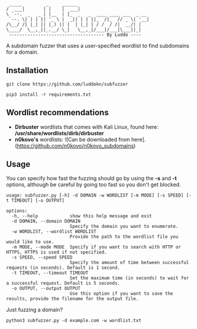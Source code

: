 ```
 _____         _     ______                           
/  ___|       | |    |  ___|                          
\ `--.  _   _ | |__  | |_  _   _  ____ ____ ___  _ __ 
 `--. \| | | || '_ \ |  _|| | | ||_  /|_  // _ \| '__|
/\__/ /| |_| || |_) || |  | |_| | / /  / /|  __/| |   
\____/  \__,_||_.__/ \_|   \__,_|/___|/___|\___||_| 
 ------------------------------------ By Ludde ----
```
A subdomain fuzzer that uses a user-specified wordlist to find subdomains for a domain.

## Installation
```
git clone https://github.com/luddekn/subfuzzer
```
```
pip3 install -r requirements.txt
```
## Wordlist recommendations
- **Dirbuster** wordlists that comes with Kali Linux, found here: **/usr/share/wordlists/dirb/dirbuster**
- **n0kovo's** wordlists: ![Can be downloaded from here].(https://github.com/n0kovo/n0kovo_subdomains)

## Usage
You can specify how fast the fuzzing should go by using the **-s** and **-t** options, although be careful by going too fast so you don't get blocked.
```
usage: subfuzzer.py [-h] -d DOMAIN -w WORDLIST [-m MODE] [-s SPEED] [-t TIMEOUT] [-o OUTPUT]

options:
  -h, --help            show this help message and exit
  -d DOMAIN, --domain DOMAIN
                        Specify the domain you want to enumerate.
  -w WORDLIST, --wordlist WORDLIST
                        Provide the path to the wordlist file you would like to use.
  -m MODE, --mode MODE  Specify if you want to search with HTTP or HTTPS, HTTPS is used if not specified.
  -s SPEED, --speed SPEED
                        Specify the amount of time between successful requests (in seconds). Default is 1 second.
  -t TIMEOUT, --timeout TIMEOUT
                        Set the maximum time (in seconds) to wait for a successful request. Default is 5 seconds.
  -o OUTPUT, --output OUTPUT
                        Use this option if you want to save the results, provide the filename for the output file.
```
Just fuzzing a domain?
```
python3 subfuzzer.py -d example.com -w wordlist.txt
```

